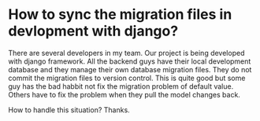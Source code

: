 # How to sync the migration files in devlopment with django?

There are several developers in my team. Our project is being developed with django framework. All the backend guys have their local development database and they manage their own database migration files. They do not commit the migration files to version control. This is quite good but some guy has the bad habbit not fix the migration problem of default value. Others have to fix the problem when they pull the model changes back.

How to handle this situation? Thanks.